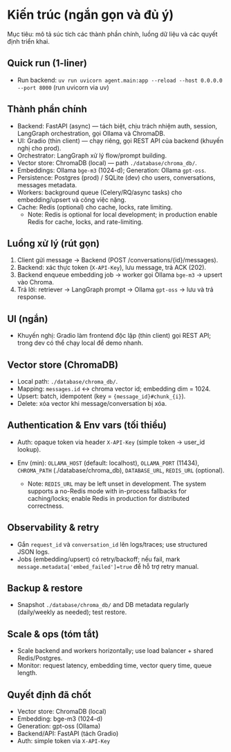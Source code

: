 # Kiến trúc (ngắn gọn và đủ ý)

Mục tiêu: mô tả súc tích các thành phần chính, luồng dữ liệu và các quyết định triển khai.

## Quick run (1-liner)
- Run backend: `uv run uvicorn agent.main:app --reload --host 0.0.0.0 --port 8000` (run uvicorn via uv)

## Thành phần chính
- Backend: FastAPI (async) — tách biệt, chịu trách nhiệm auth, session, LangGraph orchestration, gọi Ollama và ChromaDB.
- UI: Gradio (thin client) — chạy riêng, gọi REST API của backend (khuyến nghị cho prod).
- Orchestrator: LangGraph xử lý flow/prompt building.
- Vector store: ChromaDB (local) — path `./database/chroma_db/`.
- Embeddings: Ollama `bge-m3` (1024-d); Generation: Ollama `gpt-oss`.
- Persistence: Postgres (prod) / SQLite (dev) cho users, conversations, messages metadata.
- Workers: background queue (Celery/RQ/async tasks) cho embedding/upsert và công việc nặng.
- Cache: Redis (optional) cho cache, locks, rate limiting.
	- Note: Redis is optional for local development; in production enable Redis for cache, locks, and rate-limiting.

## Luồng xử lý (rút gọn)
1. Client gửi message -> Backend (POST /conversations/{id}/messages).
2. Backend: xác thực token (`X-API-Key`), lưu message, trả ACK (202).
3. Backend enqueue embedding job -> worker gọi Ollama `bge-m3` -> upsert vào Chroma.
4. Trả lời: retriever -> LangGraph prompt -> Ollama `gpt-oss` -> lưu và trả response.

## UI (ngắn)
- Khuyến nghị: Gradio làm frontend độc lập (thin client) gọi REST API; trong dev có thể chạy local để demo nhanh.

## Vector store (ChromaDB)
- Local path: `./database/chroma_db/`.
- Mapping: `messages.id` ↔ chroma vector id; embedding dim = 1024.
- Upsert: batch, idempotent (key = `{message_id}#chunk_{i}`).
- Delete: xóa vector khi message/conversation bị xóa.

## Authentication & Env vars (tối thiểu)
- Auth: opaque token via header `X-API-Key` (simple token -> user_id lookup).
- Env (min): `OLLAMA_HOST` (default: localhost), `OLLAMA_PORT` (11434), `CHROMA_PATH` (./database/chroma_db), `DATABASE_URL`, `REDIS_URL` (optional).

	- Note: `REDIS_URL` may be left unset in development. The system supports a no-Redis mode with in-process fallbacks for caching/locks; enable Redis in production for distributed correctness.

## Observability & retry
- Gắn `request_id` và `conversation_id` lên logs/traces; use structured JSON logs.
- Jobs (embedding/upsert) có retry/backoff; nếu fail, mark `message.metadata['embed_failed']=true` để hỗ trợ retry manual.

## Backup & restore
- Snapshot `./database/chroma_db/` and DB metadata regularly (daily/weekly as needed); test restore.

## Scale & ops (tóm tắt)
- Scale backend and workers horizontally; use load balancer + shared Redis/Postgres.
- Monitor: request latency, embedding time, vector query time, queue length.

## Quyết định đã chốt
- Vector store: ChromaDB (local)
- Embedding: bge-m3 (1024-d)
- Generation: gpt-oss (Ollama)
- Backend/API: FastAPI (tách Gradio)
- Auth: simple token via `X-API-Key`
